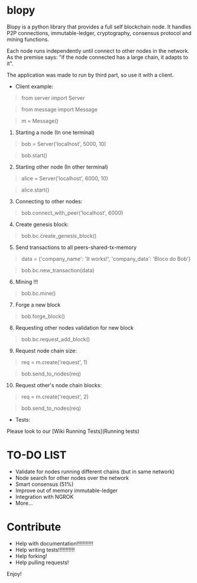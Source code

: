 # blopy

Blopy is a python library that provides a full self blockchain node. It
handles P2P connections, immutable-ledger, cryptography, consensus protocol and
mining functions.

Each node runs independently until connect to other nodes in the network. As the
premise says: "if the node connected has a large chain, it adapts to it".

The application was made to run by third part, so use it with a client.

- Client example:

> from server import Server

> from message import Message

> m = Message()

1) Starting a node (In one terminal)

> bob = Server('localhost', 5000, 10)

> bob.start()

2) Starting other node (In other terminal)

> alice = Server('localhost', 6000, 10)

> alice.start()

3) Connecting to other nodes:

> bob.connect_with_peer('localhost', 6000)

4) Create genesis block:

> bob.bc.create_genesis_block()

5) Send transactions to all peers-shared-tx-memory

> data = {'company_name': 'It works!', 'company_data': 'Bloco do Bob'}

> bob.bc.new_transaction(data)

6) Mining !!!

> bob.bc.mine()

7) Forge a new block

> bob.forge_block()

8) Requesting other nodes validation for new block

> bob.bc.request_add_block()

9) Request node chain size:

> req = m.create('request', 1)

> bob.send_to_nodes(req)

10) Request other's node chain blocks:

> req = m.create('request', 2)

> bob.send_to_nodes(req)

- Tests:

Please look to our [Wiki Running Tests](Running tests)

# TO-DO LIST

- Validate for nodes running different chains (but in same network)
- Node search for other nodes over the network
- Smart consensus (51%)
- Improve out of memory immutable-ledger
- Integration with NGROK
- More...

# Contribute

- Help with documentation!!!!!!!!!!!
- Help writing tests!!!!!!!!!!!
- Help forking!
- Help pulling requests!

Enjoy!
